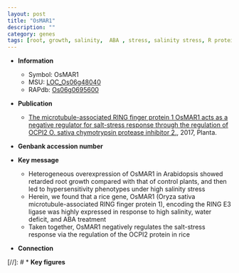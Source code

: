 ```yaml
---
layout: post
title: "OsMAR1"
description: ""
category: genes
tags: [root, growth, salinity,  ABA , stress, salinity stress, R protein, ABA, stress response]
---
```


* **Information**  
    + Symbol: OsMAR1  
    + MSU: [LOC_Os06g48040](http://rice.plantbiology.msu.edu/cgi-bin/ORF_infopage.cgi?orf=LOC_Os06g48040)  
    + RAPdb: [Os06g0695600](http://rapdb.dna.affrc.go.jp/viewer/gbrowse_details/irgsp1?name=Os06g0695600)  

* **Publication**  
    + [The microtubule-associated RING finger protein 1 OsMAR1 acts as a negative regulator for salt-stress response through the regulation of OCPI2 O. sativa chymotrypsin protease inhibitor 2.](http://www.ncbi.nlm.nih.gov/pubmed?term=The+microtubule-associated+RING+finger+protein+1+OsMAR1+acts+as+a+negative+regulator+for+salt-stress+response+through+the+regulation+of+OCPI2+O.+sativa+chymotrypsin+protease+inhibitor+2.%5BTitle%5D), 2017, Planta.

* **Genbank accession number**  

* **Key message**  
    + Heterogeneous overexpression of OsMAR1 in Arabidopsis showed retarded root growth compared with that of control plants, and then led to hypersensitivity phenotypes under high salinity stress
    + Herein, we found that a rice gene, OsMAR1 (Oryza sativa microtubule-associated RING finger protein 1), encoding the RING E3 ligase was highly expressed in response to high salinity, water deficit, and ABA treatment
    + Taken together, OsMAR1 negatively regulates the salt-stress response via the regulation of the OCPI2 protein in rice

* **Connection**  

[//]: # * **Key figures**  


